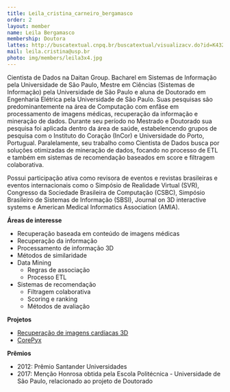 ```yaml
---
title: Leila_cristina_carneiro_bergamasco
order: 2
layout: member
name: Leila Bergamasco
membership: Doutora
lattes: http://buscatextual.cnpq.br/buscatextual/visualizacv.do?id=K4321413A6
mail: leila.cristina@usp.br
photo: img/members/leila3x4.jpg
---
```


Cientista de Dados na Daitan Group. Bacharel em Sistemas de Informação pela Universidade de São Paulo, Mestre em Ciências (Sistemas de Informação) pela Universidade de São Paulo e aluna de Doutorado em Engenharia Elétrica pela Universidade de São Paulo. Suas pesquisas são predominantemente na área de Computação com enfâse em processamento de imagens médicas, recuperação da informação e mineração de dados. Durante seu período no Mestrado e Doutorado sua pesquisa foi aplicada dentro da área de saúde, estabelencendo grupos de pesquisa com o Instituto do Coração (InCor) e Universidade do Porto, Portugual. Paralelamente, seu trabalho como Cientista de Dados busca por soluções otimizadas de mineração de dados, focando no processo de ETL e também em sistemas de recomendação baseados em score e filtragem colaborativa. 

Possui participação ativa como revisora de eventos e revistas brasileiras e eventos internacionais como o Simpósio de Realidade Virtual (SVR), Congresso da Sociedade Brasileira de Computação (CSBC), Simpósio Brasileiro de Sistemas de Informação (SBSI), Journal on 3D interactive systems e American Medical Informatics Association (AMIA).

**Áreas de interesse**

- Recuperação baseada em conteúdo de imagens médicas
- Recuperação da informação
- Processamento de informação 3D
- Métodos de similaridade
- Data Mining
  - Regras de associação
  - Processo ETL
- Sistemas de recomendação
  - Filtragem colaborativa
  - Scoring e ranking
  - Métodos de avaliação

**Projetos**

- [Recuperação de imagens cardíacas 3D](http://lapis.each.usp.br/pt/research/recuperacao-de-imagens-cardiacas-tridimensionais-por-conteudo/)
- [CorePyx](http://lapis.each.usp.br/pt/research/recuperacao-interativa-regional-baseada-em-conteudo-de-modelos-tridimensionais-medicos-para-sistemas-de-auxilio-ao-diagnostico/)

**Prêmios**
- 2012: Prêmio Santander Universidades
- 2017: Menção Honrosa obtida pela Escola Politécnica - Universidade de São Paulo, relacionado ao projeto de Doutorado
